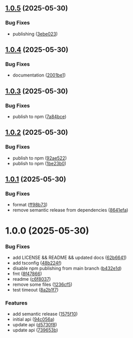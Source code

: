 ## [1.0.5](https://github.com/graphtracks/analytics-sdk-ts/compare/v1.0.4...v1.0.5) (2025-05-30)


### Bug Fixes

* publishing ([3ebe023](https://github.com/graphtracks/analytics-sdk-ts/commit/3ebe023a8596aa38b4515159f663f940d635cc15))

## [1.0.4](https://github.com/graphtracks/analytics-sdk-ts/compare/v1.0.3...v1.0.4) (2025-05-30)


### Bug Fixes

* documentation ([2001be1](https://github.com/graphtracks/analytics-sdk-ts/commit/2001be1fe91b316d445c2b71b3e7d7283d779aa8))

## [1.0.3](https://github.com/graphtracks/analytics-sdk-ts/compare/v1.0.2...v1.0.3) (2025-05-30)


### Bug Fixes

* publish to npm ([7a84bce](https://github.com/graphtracks/analytics-sdk-ts/commit/7a84bcedf82a77f6fccf62b39862c1dc2cd00800))

## [1.0.2](https://github.com/graphtracks/analytics-sdk-ts/compare/v1.0.1...v1.0.2) (2025-05-30)


### Bug Fixes

* publish to npm ([92ae522](https://github.com/graphtracks/analytics-sdk-ts/commit/92ae522f5e9c9c7696c4cf498aa9d0e7ce27db39))
* publish to npm ([1be23b0](https://github.com/graphtracks/analytics-sdk-ts/commit/1be23b0773151a519a2479278fd6c265e323d139))

## [1.0.1](https://github.com/graphtracks/analytics-sdk-ts/compare/v1.0.0...v1.0.1) (2025-05-30)


### Bug Fixes

* format ([ff98b73](https://github.com/graphtracks/analytics-sdk-ts/commit/ff98b73fc9a2a374d542fbd621ca392024396089))
* remove semantic release from dependencies ([8641efa](https://github.com/graphtracks/analytics-sdk-ts/commit/8641efa8696d96f67b711f9448a79e618e3364a3))

# 1.0.0 (2025-05-30)


### Bug Fixes

* add LICENSE && README && updated docs ([62b6641](https://github.com/graphtracks/analytics-sdk-ts/commit/62b6641750990687942c2b233d940c6419db0ef1))
* add tsconfig ([48b224f](https://github.com/graphtracks/analytics-sdk-ts/commit/48b224f97afe6ed9c1453739ff33e2d406135323))
* disable npm publishing from main branch ([b432e1d](https://github.com/graphtracks/analytics-sdk-ts/commit/b432e1d1d5478e4bcceb1c9ef73278f86766390e))
* fmt ([8f47866](https://github.com/graphtracks/analytics-sdk-ts/commit/8f47866eb14d17658440ce7a20d890a2afbdce07))
* readme ([c6f8037](https://github.com/graphtracks/analytics-sdk-ts/commit/c6f8037843d8506aaeb064261d82e7a48fa090f8))
* remove some files ([1236cf5](https://github.com/graphtracks/analytics-sdk-ts/commit/1236cf5b037004f2ffabd0870a226217187b250a))
* test timeout ([8a2b1f7](https://github.com/graphtracks/analytics-sdk-ts/commit/8a2b1f74d090ca40297a3fe846f12ece17cc90fe))


### Features

* add semantic release ([1575f10](https://github.com/graphtracks/analytics-sdk-ts/commit/1575f10141ed50edcdb6251143633d6bc5292146))
* initial api ([94c056a](https://github.com/graphtracks/analytics-sdk-ts/commit/94c056a83d7d5e29900f8d5ea719ea9003e0e350))
* update api ([d5730f8](https://github.com/graphtracks/analytics-sdk-ts/commit/d5730f85e6df83059474f6f08af0c85904a97b1e))
* update api ([739653b](https://github.com/graphtracks/analytics-sdk-ts/commit/739653bf1f36420971e91607ae53befa823d7108))
